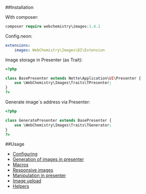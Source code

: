 ##Installation

With composer:
```php
composer require webchemistry\images:1.4.1
```

Config.neon:
```yaml
extensions:
    images: WebChemistry\Images\DI\Extension
```

Image storage in Presenter (as Trait):

```php
<?php

class BasePresenter extends Nette\Application\UI\Presenter {
    use \WebChemistry\Images\Traits\TPresenter;
}
?>
```

Generate image´s address via Presenter:

```php
<?php

class GeneratePresenter extends BasePresenter {
    use \WebChemistry\Images\Traits\TGenerator;
}
?>
```

##Usage

- [Configuring](https://github.com/AntikCz/WebChemistry-Images/blob/master/manual/en/CONFIGURING.md)
- [Generation of images in presenter](https://github.com/AntikCz/WebChemistry-Images/blob/master/manual/en/GENERATION.md)
- [Macros](https://github.com/AntikCz/WebChemistry-Images/blob/master/manual/en/NORMAL.md)
- [Responsive images](https://github.com/AntikCz/WebChemistry-Images/blob/master/manual/en/RESPONSIVE.md)
- [Manipulation in presenter](https://github.com/AntikCz/WebChemistry-Images/blob/master/manual/en/MANIPULATION.md)
- [Image upload](https://github.com/AntikCz/WebChemistry-Images/blob/master/manual/en/ADDONS.md)
- [Helpers](https://github.com/AntikCz/WebChemistry-Images/blob/master/manual/en/HELPERS.md)